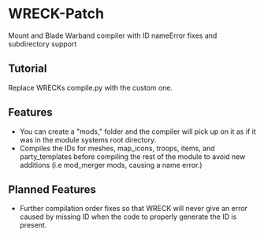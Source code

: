 # WRECK-Patch
Mount and Blade Warband compiler with ID nameError fixes and subdirectory support
## Tutorial 
Replace WRECKs compile.py with the custom one.

## Features
* You can create a "mods," folder and the compiler will pick up on it as if it was in the module systems root directory.
* Compiles the IDs for meshes, map_icons, troops, items, and party_templates before compiling the rest of the module to avoid new additions (i.e mod_merger mods, causing a name error.)

## Planned Features

* Further compilation order fixes so that WRECK will never give an error caused by missing ID when the code to properly generate the ID is present.

  
